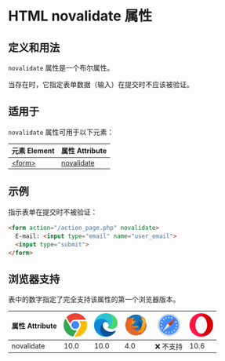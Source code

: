 HTML novalidate 属性
===

## 定义和用法

`novalidate` 属性是一个布尔属性。

当存在时，它指定表单数据（输入）在提交时不应该被验证。

## 适用于

`novalidate` 属性可用于以下元素：

| 元素 Element | 属性 Attribute |
| ----- | ----- |
| [\<form>](../tags/form.md) | [novalidate](../tags/form_novalidate.md) |

## 示例

指示表单在提交时不被验证：

```html idoc:preview:iframe
<form action="/action_page.php" novalidate>
  E-mail: <input type="email" name="user_email">
  <input type="submit">
</form>
```

## 浏览器支持

表中的数字指定了完全支持该属性的第一个浏览器版本。

| 属性 Attribute | ![chrome][1] | ![edge][2] | ![firefox][3] | ![safari][4] | ![opera][5] |
| ------- | --- | --- | --- | --- | --- |
| novalidate | 10.0 | 10.0 | 4.0 | ❌ 不支持 | 10.6 |

[1]: ../assets/chrome.svg
[2]: ../assets/edge.svg
[3]: ../assets/firefox.svg
[4]: ../assets/safari.svg
[5]: ../assets/opera.svg